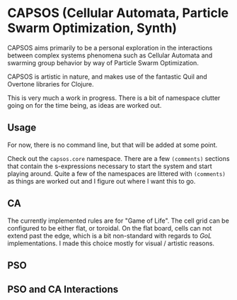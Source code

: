 # CAPSOS (Cellular Automata, Particle Swarm Optimization, Synth)

CAPSOS aims primarily to be a personal exploration in the interactions
between complex systems phenomena such as Cellular Automata and
swarming group behavior by way of Particle Swarm Optimization. 

CAPSOS is artistic in nature, and makes use of the fantastic Quil and
Overtone libraries for Clojure.

This is very much a work in progress. There is a bit of namespace
clutter going on for the time being, as ideas are worked out.

## Usage

For now, there is no command line, but that will be added at some
point. 

Check out the `capsos.core` namespace. There are a few `(comments)`
sections that contain the s-expressions necessary to start the system
and start playing around. Quite a few of the namespaces are littered
with `(comments)` as things are worked out and I figure out where I
want this to go.

## CA

The currently implemented rules are for "Game of Life". The cell grid
can be configured to be either flat, or toroidal. On the flat board,
cells can not extend past the edge, which is a bit non-standard with
regards to *GoL* implementations. I made this choice mostly for visual
/ artistic reasons. 

## PSO

## PSO and CA Interactions

